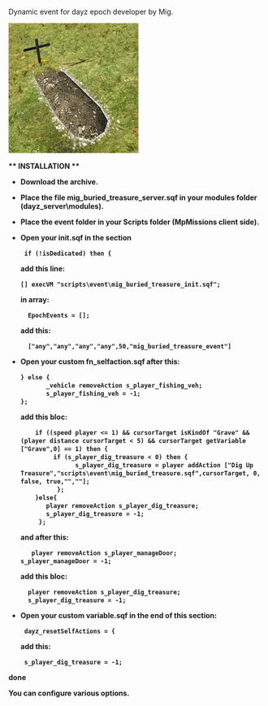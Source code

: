 Dynamic event for dayz epoch developer by Mig.</br>

![alt text](https://github.com/MigSDev5/buried_treasure_event/blob/master/buried_treasure.png)

<b>** INSTALLATION **</br>
  - Download the archive.</br>
  
  - Place the file mig_buried_treasure_server.sqf in your modules folder (dayz_server\modules).</br>
  
  - Place the event folder in your Scripts folder (MpMissions client side).</br>
  
  - Open your init.sqf in the section 
  
         if (!isDedicated) then {
  
      add this line:
      
        [] execVM "scripts\event\mig_buried_treasure_init.sqf";
        
      in array: 
	
	      EpochEvents = [];
	      
       add this: 
       
          ["any","any","any","any",50,"mig_buried_treasure_event"]
        
  - Open your custom fn_selfaction.sqf after this:</br>
  
        } else {
	           _vehicle removeAction s_player_fishing_veh;
	           s_player_fishing_veh = -1;
        };
	
      add this bloc:
	
            if ((speed player <= 1) && cursorTarget isKindOf "Grave" && (player distance cursorTarget < 5) && cursorTarget getVariable ["Grave",0] == 1) then {
                 if (s_player_dig_treasure < 0) then {
                       s_player_dig_treasure = player addAction ["Dig Up Treasure","scripts\event\mig_buried_treasure.sqf",cursorTarget, 0, false, true,"",""];
                  };
            }else{
               player removeAction s_player_dig_treasure;
               s_player_dig_treasure = -1;
             };
	     
       and after this:</br>
       
       	   player removeAction s_player_manageDoor;
	    s_player_manageDoor = -1;
	  
       add this bloc: </br>
       
          player removeAction s_player_dig_treasure;
          s_player_dig_treasure = -1;
	  
   - Open your custom variable.sqf in the end of this section: </br>
    
          dayz_resetSelfActions = {
	
      add this:
      
          s_player_dig_treasure = -1;
       
   done
   
  You can configure various options.
   
